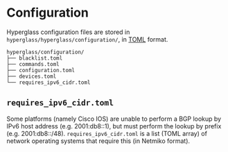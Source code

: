 # Configuration

Hyperglass configuration files are stored in `hyperglass/hyperglass/configuration/`, in [TOML](https://github.com/toml-lang/toml) format.

```console
hyperglass/configuration/
├── blacklist.toml
├── commands.toml
├── configuration.toml
├── devices.toml
└── requires_ipv6_cidr.toml
```

## `requires_ipv6_cidr.toml`

Some platforms (namely Cisco IOS) are unable to perform a BGP lookup by IPv6 host address (e.g. 2001:db8::1), but must perform the lookup by prefix (e.g. 2001:db8::/48). `requires_ipv6_cidr.toml` is a list (TOML array) of network operating systems that require this (in Netmiko format).
